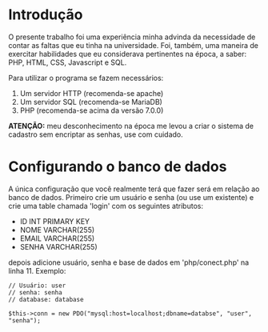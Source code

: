 # Introdução
O presente trabalho foi uma experiência minha advinda da
necessidade de contar as faltas que eu tinha na universidade.
Foi, também, uma maneira de exercitar habilidades que eu considerava
pertinentes na época, a saber: PHP, HTML, CSS, Javascript e SQL.

Para utilizar o programa se fazem necessários:

1. Um servidor HTTP (recomenda-se apache)
2. Um servidor SQL (recomenda-se MariaDB)
3. PHP (recomenda-se acima da versão 7.0.0)

**ATENÇÃO:** meu desconhecimento na época me levou a criar o sistema de cadastro sem encriptar as senhas, use com cuidado.

# Configurando o banco de dados
A única configuração que você realmente terá que fazer será em relação ao banco de dados.
Primeiro crie um usuário e senha (ou use um existente) e crie uma table chamada 'login' com os seguintes atributos:

- ID INT PRIMARY KEY
- NOME VARCHAR(255)
- EMAIL VARCHAR(255)
- SENHA VARCHAR(255)

depois adicione usuário, senha e base de dados em 'php/conect.php' na linha 11.
Exemplo:

```
// Usuário: user
// senha: senha
// database: database

$this->conn = new PDO("mysql:host=localhost;dbname=databse", "user", "senha");

```